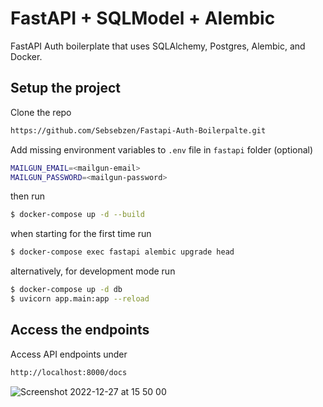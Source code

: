 # FastAPI + SQLModel + Alembic

FastAPI Auth boilerplate that uses SQLAlchemy, Postgres, Alembic, and Docker.

## Setup the project

Clone the repo

```sh
https://github.com/Sebsebzen/Fastapi-Auth-Boilerpalte.git
```

Add missing environment variables to `.env` file in `fastapi` folder (optional)

```sh
MAILGUN_EMAIL=<mailgun-email>
MAILGUN_PASSWORD=<mailgun-password>
```

then run

```sh
$ docker-compose up -d --build
```

when starting for the first time run

```sh
$ docker-compose exec fastapi alembic upgrade head
```

alternatively, for development mode run

```sh
$ docker-compose up -d db
$ uvicorn app.main:app --reload
```

## Access the endpoints

Access API endpoints under

```sh
http://localhost:8000/docs
```

![Screenshot 2022-12-27 at 15 50 00](https://user-images.githubusercontent.com/6603152/209683236-9a54a038-6c08-483f-95dd-3d912fdc6686.png)


